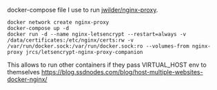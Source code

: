docker-compose file I use to run [jwilder/nginx-proxy](jwilder/nginx-proxy).

```
docker network create nginx-proxy
docker-compose up -d
docker run -d --name nginx-letsencrypt --restart=always -v /data/certificates:/etc/nginx/certs:rw -v /var/run/docker.sock:/var/run/docker.sock:ro --volumes-from nginx-proxy jrcs/letsencrypt-nginx-proxy-companion 
```

This allows to run other containers if they pass VIRTUAL_HOST env to themselves
https://blog.ssdnodes.com/blog/host-multiple-websites-docker-nginx/
